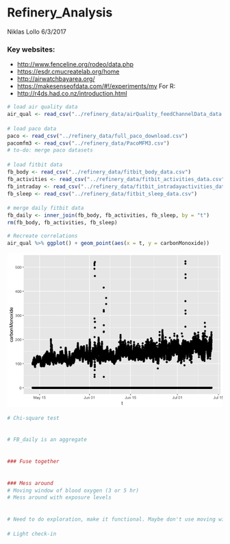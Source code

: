 Refinery\_Analysis
================
Niklas Lollo
6/3/2017

### Key websites:

-   <http://www.fenceline.org/rodeo/data.php>
-   <https://esdr.cmucreatelab.org/home>
-   <http://airwatchbayarea.org/>
-   <https://makesenseofdata.com/#!/experiments/my> For R:
-   <http://r4ds.had.co.nz/introduction.html>

``` r
# load air quality data
air_qual <- read_csv("../refinery_data/airQuality_feedChannelData_data.csv")

# load paco data
paco <- read_csv("../refinery_data/full_paco_download.csv")
pacomfm3 <- read_csv("../refinery_data/PacoMFM3.csv")
# to-do: merge paco datasets

# load fitbit data
fb_body <- read_csv("../refinery_data/fitbit_body_data.csv")
fb_activities <- read_csv("../refinery_data/fitbit_activities_data.csv")
fb_intraday <- read_csv("../refinery_data/fitbit_intradayactivities_data.csv")
fb_sleep <- read_csv("../refinery_data/fitbit_sleep_data.csv")

# merge daily fitbit data
fb_daily <- inner_join(fb_body, fb_activities, fb_sleep, by = "t")
rm(fb_body, fb_activities, fb_sleep)
```

``` r
# Recreate correlations
air_qual %>% ggplot() + geom_point(aes(x = t, y = carbonMonoxide))
```

![](refinery_analysis_files/figure-markdown_github/might%20be%20interesting-1.png)

``` r
# Chi-square test


# FB_daily is an aggregate


### Fuse together


### Mess around
# Moving window of blood oxygen (3 or 5 hr)
# Mess around with exposure levels


# Need to do exploration, make it functional. Maybe don't use moving windows. 

# Light check-in
```
